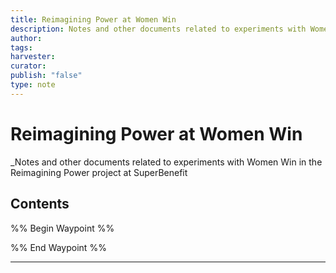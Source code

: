 ```yaml
---
title: Reimagining Power at Women Win
description: Notes and other documents related to experiments with Women Win in the Reimagining Power project at SuperBenefit
author: 
tags: 
harvester: 
curator: 
publish: "false"
type: note
---
```

# Reimagining Power at Women Win

_Notes and other documents related to experiments with Women Win in the Reimagining Power project at SuperBenefit

## Contents

%% Begin Waypoint %%


%% End Waypoint %%

---
